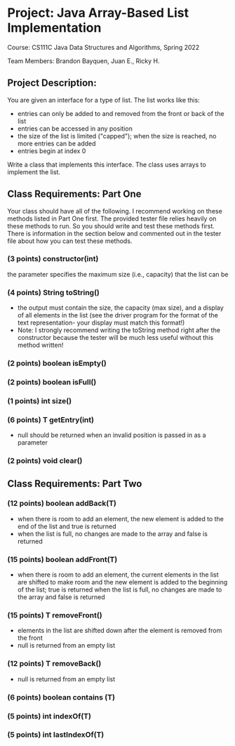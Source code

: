 # Project: Java Array-Based List Implementation
Course: CS111C Java Data Structures and Algorithms, Spring 2022

Team Members: Brandon Bayquen, Juan E., Ricky H.
## Project Description:
You are given an interface for a type of list. The list works like this:

-  entries can only be added to and removed from the front or back of the list
-  entries can be accessed in any position
-  the size of the list is limited ("capped"); when the size is reached, no more entries can be added
-  entries begin at index 0

Write a class that implements this interface. The class uses arrays to implement the list.

## Class Requirements: Part One
Your class should have all of the following. I recommend working on these methods listed in Part One first. The provided tester file relies heavily on these methods to run. So you should write and test these methods first. There is information in the section below and commented out in the tester file about how you can test these methods.

### (3 points) constructor(int)
the parameter specifies the maximum size (i.e., capacity) that the list can be
### (4 points) String toString()
-  the output must contain the size, the capacity (max size), and a display of all elements in the list (see the driver program for the format of the text representation- your display must match this format!)
-  Note: I strongly recommend writing the toString method right after the constructor because the tester will be much less useful without this method written!
### (2 points) boolean isEmpty()
### (2 points) boolean isFull()
### (1 points) int size()
### (6 points) T getEntry(int)
-  null should be returned when an invalid position is passed in as a parameter
### (2 points) void clear()
 
## Class Requirements: Part Two

### (12 points) boolean addBack(T)
-  when there is room to add an element, the new element is added to the end of the list and true is returned
-  when the list is full, no changes are made to the array and false is returned
### (15 points) boolean addFront(T)
-  when there is room to add an element, the current elements in the list are shifted to make room and the new element is added to the beginning of the list; true is returned
when the list is full, no changes are made to the array and false is returned
### (15 points) T removeFront()
-  elements in the list are shifted down after the element is removed from the front
-  null is returned from an empty list
### (12 points) T removeBack()
-  null is returned from an empty list
### (6 points) boolean contains (T)
### (5 points) int indexOf(T)
### (5 points) int lastIndexOf(T)

